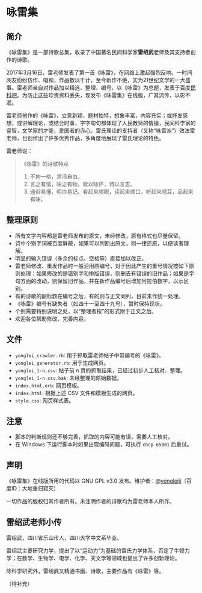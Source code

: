 # 咏雷集
## 简介
《咏雷集》是一部诗歌总集，收录了中国著名民间科学家**雷绍武**老师及其支持者创作的诗歌。

2017年3月16日，雷老师发表了第一首《咏雷》，在网络上激起强烈反响。一时间网友纷纷仿作、唱和，作品数以千计，至今新作不绝，实为21世纪文学的一大盛事。雷老师亲自对作品加以精选、整理、编号，以《咏雷》为总题，发表于百度[民科吧](http://tieba.baidu.com/p/5024534932)。为防止这些珍贵资料丢失，现发布《咏雷集》在线版，广其流传，以彰不泯。

雷老师创作的《咏雷》，立意新颖，题材独特，想象丰富，内容充实；或抒发感想，或讲解理论，或结合时事，字字句句都体现了人民教师的情操，民间科学家的睿智，文学家的才能，爱国者的赤心。雷氏理论的支持者（又称“咏雷派”）效法雷老师，也创作出了许多优秀作品，多角度地展现了雷氏理论的特色。

雷老师说：
> 《咏雷》的诗歌特点
> 1. 不拘一格，灵活自由。
> 2. 言之有情，咏之有物，歌以咏怀，诗以言志。
> 3. 通俗易懂，明白易记。看起来顺眼，读起来顺口，听起来顺耳，品起来有味。

## 整理原则
* 所有文字内容都是雷老师发布的原文，未经修改，原有格式也尽量保留。
* 诗中个别字词被百度屏蔽，如果可以判断出原文，则一律还原，以便读者理解。
* 明显的输入错误（多余的标点、空格等）直接加以改正。
* 雷老师修改、重发作品时一般沿用原编号，对于因此产生的重号情况按如下原则处理：如果修改的是错别字和排版错误，则删去有错误的旧作品；如果是字句方面的改动，则保留旧作品，并在新作品编号后增加阿拉伯数字，以示区别。
* 有的诗歌的副标题在编号之后，有的则与正文同列，目前未作统一处理。
* 《咏雷》编号有缺失者（如四十一至四十九号），暂时保持现状。
* 个别需要特别说明之处，以“整理者按”的形式附于正文之后。
* 欢迎各位帮助修改、完善内容。

## 文件
* `yonglei_crawler.rb`: 用于抓取雷老师帖子中带编号的《咏雷》。
* `yonglei_generator.rb`: 用于生成网页。
* `yonglei_1-n.csv`: 帖子前 n 页的抓取结果，已经过初步人工核对、整理。
* `yonglei_1-n.csv.bak`: 未经整理的原始数据。
* `index.html.erb`: 网页模板。
* `index.html`: 根据上述 CSV 文件和模板生成的网页。
* `style.css`: 网页样式表。

## 注意
* 脚本的判断规则还不够完善，抓取的内容可能有误，需要人工核对。
* 在 Windows 下运行脚本时如果出现编码问题，可执行 `chcp 65001` 后重试。

## 声明
《咏雷集》在线版所用的代码以 GNU GPL v3.0 发布。维护者：[@yongleiji](https://github.com/yongleiji)（百度ID：大地重归寂灭）

一切作品的版权归其作者所有。未注明作者的诗歌均为雷老师本人所作。

## 雷绍武老师小传
雷绍武，四川省乐山市人，四川大学中文系毕业。

雷绍武主要研究力学，提出了以“运动力”为基础的雷氏力学体系，否定了牛顿力学；在数学、生物学、电学、化学、天文学等领域也提出了许多创新理论。

除科学研究外，雷绍武又精通书画、诗歌，主要作品有《咏雷》等。

（待补充）
